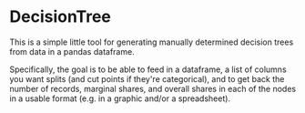 # DecisionTree
This is a simple little tool for generating manually determined decision trees from data in a pandas dataframe.

Specifically, the goal is to be able to feed in a dataframe, a list of columns you want splits (and cut points if they're categorical), and to get back the number of records, marginal shares, and overall shares in each of the nodes in a usable format (e.g. in a graphic and/or a spreadsheet).
